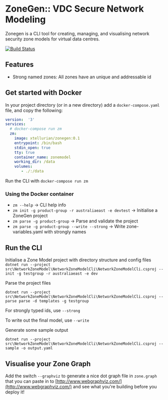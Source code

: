 # ZoneGen:: VDC Secure Network Modeling 
Zonegen is a CLI tool for creating, managing, and visualising network security zone models for virtual data centres.

[![Build Status](https://dev.azure.com/jordownado/zonegen/_apis/build/status/zonegen-CI)](https://dev.azure.com/jordownado/zonegen/_build/latest?definitionId=2)

## Features

* Strong named zones: All zones have an unique and addressable id

## Get started with Docker

In your project directory (or in a new directory) add a `docker-compose.yaml` file, and copy the following:

```yaml
version:  '3'
services:
  # docker-compose run zm
  zm:
    image: xtellurian/zonegen:0.1 
    entrypoint: /bin/bash
    stdin_open: true
    tty: true
    container_name: zonemodel
    working_dir: /data
    volumes:
       - ./:/data
```

Run the CLI with `docker-compose run zm`

### Using the Docker container

* `zm --help` -> CLI help info
* `zm init -g product-group -r australiaeast -e devtest` -> Initialise a ZoneGen project
* `zm parse -g product-group` -> Parse and validate the project
* `zm parse -g product-group --write --strong` -> Write zone-variables.yaml with strongly names


## Run the CLI

Initialise a Zone Model project with directory structure and config files
` dotnet run --project src\NetworkZoneModel\NetworkZoneModelCli\NetworkZoneModelCli.csproj -- init -g testgroup -r australiaeast -e dev`

Parse the project files

`dotnet run --project src\NetworkZoneModel\NetworkZoneModelCli\NetworkZoneModelCli.csproj -- parse parse -d templates -g testgroup`

For strongly typed ids, use `--strong`

To write out the final model, use `--write`


Generate some sample output

`dotnet run --project src\NetworkZoneModel\NetworkZoneModelCli\NetworkZoneModelCli.csproj -- sample -o output.yaml`


## Visualise your Zone Graph

Add the switch `--graphviz` to generate a nice dot graph file in `zone.graph` that you can paste in to [http://www.webgraphviz.com/](http://www.webgraphviz.com/) and see what you're building before you deploy it!